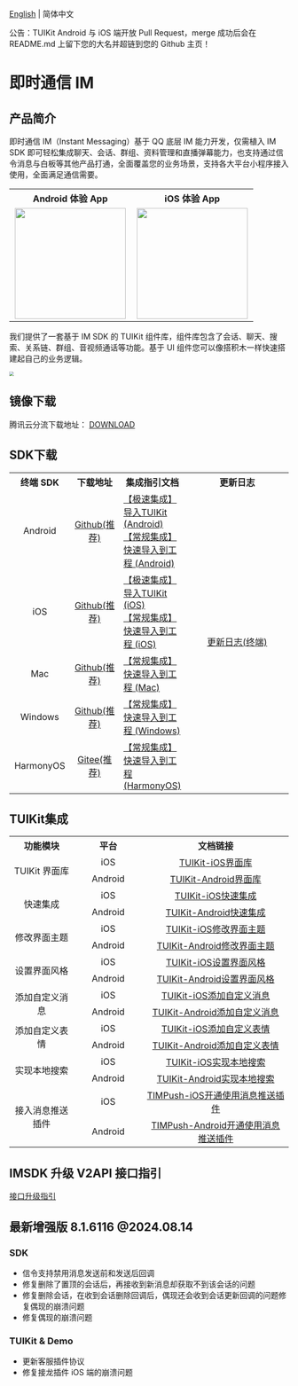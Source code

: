 [English](./README.md) | 简体中文

公告：TUIKit Android 与 iOS 端开放 Pull Request，merge 成功后会在 README.md 上留下您的大名并超链到您的 Github 主页！

# 即时通信 IM
## 产品简介
即时通信 IM（Instant Messaging）基于 QQ 底层 IM 能力开发，仅需植入 IM SDK 即可轻松集成聊天、会话、群组、资料管理和直播弹幕能力，也支持通过信令消息与白板等其他产品打通，全面覆盖您的业务场景，支持各大平台小程序接入使用，全面满足通信需要。

<table style="text-align:center; vertical-align:middle; width:440px">
  <tr>
    <th style="text-align:center;" width="220px">Android 体验 App</th>
    <th style="text-align:center;" width="220px">iOS 体验 App</th>
  </tr>
  <tr>
    <td><img style="width:200px" src="https://qcloudimg.tencent-cloud.cn/raw/078fbb462abd2253e4732487cad8a66d.png"/></td>
    <td><img style="width:200px" src="https://qcloudimg.tencent-cloud.cn/raw/b1ea5318e1cfce38e4ef6249de7a4106.png"/></td>
   </tr>
</table>

我们提供了一套基于 IM SDK 的 TUIKit 组件库，组件库包含了会话、聊天、搜索、关系链、群组、音视频通话等功能。基于 UI 组件您可以像搭积木一样快速搭建起自己的业务逻辑。

<img src="https://qcloudimg.tencent-cloud.cn/raw/40795a52d2df3d6c1f9ed41a51638da5.png" style="zoom:50%;"/>

## 镜像下载

腾讯云分流下载地址： [DOWNLOAD](https://im.sdk.qcloud.com/download/github/TIMSDK.zip)

## SDK下载

<table>
<tr>
<th width="94px" style="text-align:center" >终端 SDK</td>
 <th width="0px" style="text-align:center" >下载地址</td>
<th width="0px"  style="text-align:center">集成指引文档</td>
<th width="175px" style="text-align:center">更新日志</td>
</tr>
<tr>
<td style="text-align:center">Android  </td>
<td style="text-align:center" ><a href="https://github.com/tencentyun/TIMSDK/tree/master/Android/IMSDK">Github(推荐)</a></td>
<td style="text-align:left" ><a href="https://cloud.tencent.com/document/product/269/37059">【极速集成】导入TUIKit (Android)</a><br><a href="https://cloud.tencent.com/document/product/269/75283">【常规集成】快速导入到工程 (Android)</a></td>
<td style="text-align:center" rowspan='5'><a href="https://cloud.tencent.com/document/product/269/1606">更新日志(终端)</a> </td>
</tr>
<tr>
<td style="text-align:center">iOS  </td>
<td style="text-align:center" ><a href="https://github.com/tencentyun/TIMSDK/tree/master/iOS/IMSDK">Github(推荐)</a></td>
<td style="text-align:left" ><a href="https://cloud.tencent.com/document/product/269/37060">【极速集成】导入TUIKit (iOS)</a><br><a href="https://cloud.tencent.com/document/product/269/75284">【常规集成】快速导入到工程  (iOS)</a></td>
</tr>
<tr>
<td style="text-align:center">Mac  </td>
<td style="text-align:center" ><a href="https://github.com/tencentyun/TIMSDK/tree/master/Mac/IMSDK">Github(推荐)</a></td>
<td style="text-align:left" ><a href="https://cloud.tencent.com/document/product/269/75288">【常规集成】快速导入到工程 (Mac)</a></td>
</tr>
<tr>
<td style="text-align:center">Windows  </td>
<td style="text-align:center" ><a href="https://github.com/tencentyun/TIMSDK/tree/master/Windows/IMSDK">Github(推荐)</a></td>
<td style="text-align:left" ><a href="https://cloud.tencent.com/document/product/269/75287">【常规集成】快速导入到工程 (Windows)</a></td>
</tr>
<tr>
<td style="text-align:center">HarmonyOS  </td>
<td style="text-align:center" ><a href="https://gitee.com/cloudtencent/TIMSDK/tree/master/HarmonyOS/IMSDK">Gitee(推荐)</a></td>
<td style="text-align:left" ><a href="https://cloud.tencent.com/document/product/269/103558">【常规集成】快速导入到工程 (HarmonyOS)</a></td>
</tr>
</table>

## TUIKit集成

<table >
  <tr>
    <th width="180px" style="text-align:center">功能模块</th>
    <th width="180px" style="text-align:center">平台</th>
    <th width="500px" style="text-align:center">文档链接</th>
  </tr>

  <tr >
     <td rowspan='2' style="text-align:center">TUIKit 界面库</td>
     <td style="text-align:center">iOS</td>
     <td style="text-align:center"><a href="https://cloud.tencent.com/document/product/269/37190">TUIKit-iOS界面库</a></td>
  </tr>

  <tr>
     <td style="text-align:center">Android</td>
     <td style="text-align:center"><a href="https://cloud.tencent.com/document/product/269/37190">TUIKit-Android界面库</a></td>
  </tr>
    
  <tr >
     <td rowspan='2' style="text-align:center">快速集成</td>
     <td style="text-align:center">iOS</td>
     <td style="text-align:center"><a href="https://cloud.tencent.com/document/product/269/37060">TUIKit-iOS快速集成</a></td>
  </tr>

  <tr>
     <td style="text-align:center">Android</td>
     <td style="text-align:center"><a href="https://cloud.tencent.com/document/product/269/37059">TUIKit-Android快速集成</a></td>
  </tr>

  <tr>
     <td rowspan='2' style="text-align:center">修改界面主题</td>
     <td style="text-align:center">iOS</td>
     <td style="text-align:center"><a href="https://cloud.tencent.com/document/product/269/79705">TUIKit-iOS修改界面主题</a></td>
  </tr>

  <tr>
     <td style="text-align:center">Android</td>
     <td style="text-align:center"><a href="https://cloud.tencent.com/document/product/269/79704">TUIKit-Android修改界面主题</a></td>
  </tr>

  <tr>
     <td rowspan='2' style="text-align:center">设置界面风格</td>
     <td style="text-align:center">iOS</td>
     <td style="text-align:center"><a href="https://cloud.tencent.com/document/product/269/79082">TUIKit-iOS设置界面风格</a></td>
  </tr>

  <tr>
     <td style="text-align:center">Android</td>
     <td style="text-align:center"><a href="https://cloud.tencent.com/document/product/269/79081">TUIKit-Android设置界面风格</a></td>
  </tr>

  <tr>
     <td rowspan='2' style="text-align:center">添加自定义消息</td>
     <td style="text-align:center">iOS</td>
     <td style="text-align:center"><a href="https://cloud.tencent.com/document/product/269/37067">TUIKit-iOS添加自定义消息</a></td>
  </tr>

  <tr>
     <td style="text-align:center">Android</td>
     <td style="text-align:center"><a href="https://cloud.tencent.com/document/product/269/37066">TUIKit-Android添加自定义消息</a></td>
  </tr>
    
   <tr> 
     <td rowspan='2' style="text-align:center">添加自定义表情</td>
     <td style="text-align:center">iOS</td>
     <td style="text-align:center"><a href="https://cloud.tencent.com/document/product/269/81912">TUIKit-iOS添加自定义表情</a></td>
  </tr>

  <tr>
     <td style="text-align:center">Android</td>
     <td style="text-align:center"><a href="https://cloud.tencent.com/document/product/269/81911">TUIKit-Android添加自定义表情</a></td>
  </tr>
    
   <tr>
     <td rowspan='2' style="text-align:center">实现本地搜索</td>
     <td style="text-align:center">iOS</td>
     <td style="text-align:center"><a href="https://cloud.tencent.com/document/product/269/76103">TUIKit-iOS实现本地搜索</a></td>
  </tr>

  <tr>
     <td style="text-align:center">Android</td>
     <td style="text-align:center"><a href="https://cloud.tencent.com/document/product/269/76102">TUIKit-Android实现本地搜索</a></td>
  </tr>
    
  <tr>
     <td rowspan='2' style="text-align:center">接入消息推送插件</td>
     <td style="text-align:center">iOS</td>
     <td style="text-align:center"><a href="https://cloud.tencent.com/document/product/269/100621#.E7.AC.AC.E4.B8.80.E6.AD.A5.EF.BC.9A.E5.85.8D.E8.B4.B9.E5.BC.80.E9.80.9A---.E5.88.9B.E5.BB.BA.E5.AE.A2.E6.9C.8D.E8.99.9A.E6.8B.9F.E5.8F.B7">TIMPush-iOS开通使用消息推送插件</a></td>
  </tr>

  <tr>
     <td style="text-align:center">Android</td>
     <td style="text-align:center"><a href="https://cloud.tencent.com/document/product/269/100621#.E7.AC.AC.E4.B8.80.E6.AD.A5.EF.BC.9A.E5.85.8D.E8.B4.B9.E5.BC.80.E9.80.9A---.E5.88.9B.E5.BB.BA.E5.AE.A2.E6.9C.8D.E8.99.9A.E6.8B.9F.E5.8F.B7">TIMPush-Android开通使用消息推送插件</a></td>
  </tr>

</table>

## IMSDK 升级 V2API 接口指引

[接口升级指引](https://docs.qq.com/sheet/DS3lMdHpoRmpWSEFW)

## 最新增强版 8.1.6116 @2024.08.14
### SDK
- 信令支持禁用消息发送前和发送后回调
- 修复删除了置顶的会话后，再接收到新消息却获取不到该会话的问题
- 修复删除会话，在收到会话删除回调后，偶现还会收到会话更新回调的问题修复偶现的崩溃问题
- 修复偶现的崩溃问题

### TUIKit & Demo
- 更新客服插件协议
- 修复接龙插件 iOS 端的崩溃问题
